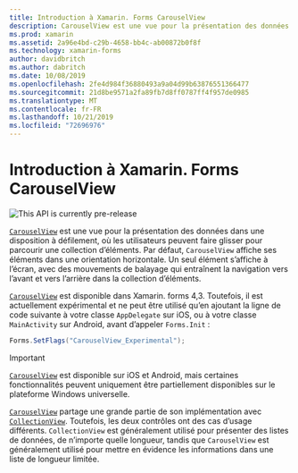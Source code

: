 ```yaml
---
title: Introduction à Xamarin. Forms CarouselView
description: CarouselView est une vue pour la présentation des données dans une disposition à défilement, où les utilisateurs peuvent faire glisser pour parcourir une collection d’éléments.
ms.prod: xamarin
ms.assetid: 2a96e4bd-c29b-4658-bb4c-ab00872b0f8f
ms.technology: xamarin-forms
author: davidbritch
ms.author: dabritch
ms.date: 10/08/2019
ms.openlocfilehash: 2fe4d984f36880493a9a04d99b63876551366477
ms.sourcegitcommit: 21d8be9571a2fa89fb7d8ff0787ff4f957de0985
ms.translationtype: MT
ms.contentlocale: fr-FR
ms.lasthandoff: 10/21/2019
ms.locfileid: "72696976"
---
```

# <a name="xamarinforms-carouselview-introduction"></a>Introduction à Xamarin. Forms CarouselView

![](~/media/shared/preview.png "This API is currently pre-release")

[`CarouselView`](xref:Xamarin.Forms.CarouselView) est une vue pour la présentation des données dans une disposition à défilement, où les utilisateurs peuvent faire glisser pour parcourir une collection d’éléments. Par défaut, `CarouselView` affiche ses éléments dans une orientation horizontale. Un seul élément s’affiche à l’écran, avec des mouvements de balayage qui entraînent la navigation vers l’avant et vers l’arrière dans la collection d’éléments.

[`CarouselView`](xref:Xamarin.Forms.CarouselView) est disponible dans Xamarin. forms 4,3. Toutefois, il est actuellement expérimental et ne peut être utilisé qu’en ajoutant la ligne de code suivante à votre classe `AppDelegate` sur iOS, ou à votre classe `MainActivity` sur Android, avant d’appeler `Forms.Init` :

```csharp
Forms.SetFlags("CarouselView_Experimental");
```

> [!IMPORTANT]
> [`CarouselView`](xref:Xamarin.Forms.CarouselView) est disponible sur iOS et Android, mais certaines fonctionnalités peuvent uniquement être partiellement disponibles sur le plateforme Windows universelle.

[`CarouselView`](xref:Xamarin.Forms.CarouselView) partage une grande partie de son implémentation avec [`CollectionView`](xref:Xamarin.Forms.CollectionView). Toutefois, les deux contrôles ont des cas d’usage différents. `CollectionView` est généralement utilisé pour présenter des listes de données, de n’importe quelle longueur, tandis que `CarouselView` est généralement utilisé pour mettre en évidence les informations dans une liste de longueur limitée.
